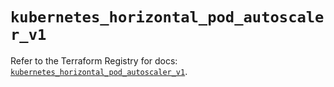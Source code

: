 # `kubernetes_horizontal_pod_autoscaler_v1`

Refer to the Terraform Registry for docs: [`kubernetes_horizontal_pod_autoscaler_v1`](https://registry.terraform.io/providers/hashicorp/kubernetes/2.38.0/docs/resources/horizontal_pod_autoscaler_v1).
